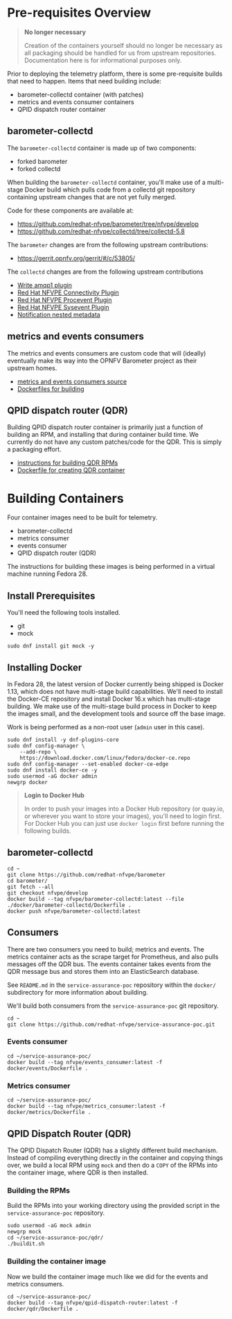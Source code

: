 # Pre-requisites Overview

> **No longer necessary**
>
> Creation of the containers yourself should no longer be necessary as all
> packaging should be handled for us from upstream repositories. Documentation
> here is for informational purposes only.

Prior to deploying the telemetry platform, there is some pre-requisite builds
that need to happen. Items that need building include:

* barometer-collectd container (with patches)
* metrics and events consumer containers
* QPID dispatch router container

## barometer-collectd

The `barometer-collectd` container is made up of two components:

* forked barometer
* forked collectd

When building the `barometer-collectd` container, you'll make use of a
multi-stage Docker build which pulls code from a collectd git repository
containing upstream changes that are not yet fully merged.

Code for these components are available at:

* https://github.com/redhat-nfvpe/barometer/tree/nfvpe/develop
* https://github.com/redhat-nfvpe/collectd/tree/collectd-5.8

The `barometer` changes are from the following upstream contributions:

* https://gerrit.opnfv.org/gerrit/#/c/53805/

The `collectd` changes are from the following upstream contributions

* [Write amqp1 plugin](https://github.com/collectd/collectd/pull/2618)
* [Red Hat NFVPE Connectivity Plugin](https://github.com/collectd/collectd/pull/2622)
* [Red Hat NFVPE Procevent Plugin](https://github.com/collectd/collectd/pull/2623)
* [Red Hat NFVPE Sysevent Plugin](https://github.com/collectd/collectd/pull/2624)
* [Notification nested metadata](https://github.com/collectd/collectd/pull/2705)

## metrics and events consumers

The metrics and events consumers are custom code that will (ideally) eventually
make its way into the OPNFV Barometer project as their upstream homes.

* [metrics and events consumers
  source](https://github.com/redhat-nfvpe/service-assurance-poc)
* [Dockerfiles for
  building](https://github.com/redhat-nfvpe/service-assurance-poc/tree/master/docker)

## QPID dispatch router (QDR)

Building QPID dispatch router container is primarily just a function of
building an RPM, and installing that during container build time. We currently
do not have any custom patches/code for the QDR. This is simply a packaging
effort.

* [instructions for building QDR
  RPMs](https://github.com/redhat-nfvpe/service-assurance-poc/tree/master/qdr)
* [Dockerfile for creating QDR
  container](https://github.com/redhat-nfvpe/service-assurance-poc/tree/master/docker/qdr)

# Building Containers

Four container images need to be built for telemetry.

* barometer-collectd
* metrics consumer
* events consumer
* QPID dispatch router (QDR)

The instructions for building these images is being performed in a virtual
machine running Fedora 28.

## Install Prerequisites

You'll need the following tools installed.

* git
* mock

```
sudo dnf install git mock -y
```

## Installing Docker

In Fedora 28, the latest version of Docker currently being shipped is Docker
1.13, which does not have multi-stage build capabilities. We'll need to install
the Docker-CE repository and install Docker 16.x which has multi-stage
building. We make use of the multi-stage build process in Docker to keep the
images small, and the development tools and source off the base image.

Work is being performed as a non-root user (`admin` user in this case).

```
sudo dnf install -y dnf-plugins-core
sudo dnf config-manager \
    --add-repo \
    https://download.docker.com/linux/fedora/docker-ce.repo
sudo dnf config-manager --set-enabled docker-ce-edge
sudo dnf install docker-ce -y
sudo usermod -aG docker admin
newgrp docker
```

> **Login to Docker Hub**
>
> In order to push your images into a Docker Hub repository (or quay.io, or wherever you want to store your images), you'll
> need to login first. For Docker Hub you can just use `docker login` first before running the following builds.

## barometer-collectd

```
cd ~
git clone https://github.com/redhat-nfvpe/barometer
cd barometer/
git fetch --all
git checkout nfvpe/develop
docker build --tag nfvpe/barometer-collectd:latest --file ./docker/barometer-collectd/Dockerfile .
docker push nfvpe/barometer-collectd:latest
```

## Consumers

There are two consumers you need to build; metrics and events. The metrics container acts as the scrape target for
Prometheus, and also pulls messages off the QDR bus. The events container takes events from the QDR message bus and
stores them into an ElasticSearch database.

See `README.md` in the `service-assurance-poc` repository within the `docker/` subdirectory for more information about
building.

We'll build both consumers from the `service-assurance-poc` git repository.

```
cd ~
git clone https://github.com/redhat-nfvpe/service-assurance-poc.git
```

### Events consumer

```
cd ~/service-assurance-poc/
docker build --tag nfvpe/events_consumer:latest -f docker/events/Dockerfile .
```

### Metrics consumer

```
cd ~/service-assurance-poc/
docker build --tag nfvpe/metrics_consumer:latest -f docker/metrics/Dockerfile .
```

## QPID Dispatch Router (QDR)

The QPID Dispatch Router (QDR) has a slightly different build mechanism. Instead of compiling everything directly
in the container and copying things over, we build a local RPM using `mock` and then do a `COPY` of the RPMs into
the container image, where QDR is then installed.

### Building the RPMs

Build the RPMs into your working directory using the provided script in the `service-assurance-poc` repository.

```
sudo usermod -aG mock admin
newgrp mock
cd ~/service-assurance-poc/qdr/
./buildit.sh
```

### Building the container image

Now we build the container image much like we did for the events and metrics consumers.

```
cd ~/service-assurance-poc/
docker build --tag nfvpe/qpid-dispatch-router:latest -f docker/qdr/Dockerfile .
```
